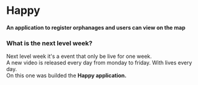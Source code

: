 # Happy 
#### An application to register orphanages and users can view on the map

### What is the next level week?
Next level week it's a event that only be live for one week. <br>
A new video is released every day from monday to friday. With lives every day. <br>
On this one was builded the <strong>Happy application.</strong>
